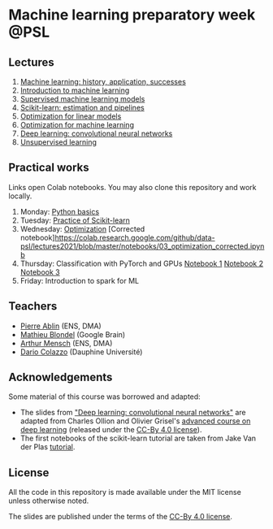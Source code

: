 # Machine learning preparatory week @PSL

## Lectures

  1. [Machine learning: history, application, successes](https://data-psl.github.io/lectures2021/slides/01_machine_learning_successes)
  2. [Introduction to machine learning](https://data-psl.github.io/lectures2021/slides/02_intro_to_machine_learning)
  3. [Supervised machine learning models](https://data-psl.github.io/lectures2021/slides/03_machine_learning_models/)
  4. [Scikit-learn: estimation and pipelines](https://data-psl.github.io/lectures2021/slides/04_scikit_learn/)
  5. [Optimization for linear models](https://data-psl.github.io/lectures2021/slides/05_optimization_linear_models/)
  6. [Optimization for machine learning](https://data-psl.github.io/lectures2021/slides/06_optimization_general/)
  7. [Deep learning: convolutional neural networks](https://data-psl.github.io/lectures2021/slides/07_deep_learning/)
  8. [Unsupervised learning](https://data-psl.github.io/lectures2021/slides/08_unsupervised_learning/)

## Practical works

Links open Colab notebooks. You may also clone this repository and work locally.

 1. Monday: [Python basics](https://colab.research.google.com/github/data-psl/lectures2021/blob/master/notebooks/01_python_basics.ipynb)
 2. Tuesday: [Practice of Scikit-learn](https://github.com/data-psl/lectures2021/tree/master/notebooks/02_sklearn)
 3. Wednesday: [Optimization](https://colab.research.google.com/github/data-psl/lectures2021/blob/master/notebooks/03_optimization.ipynb) [Corrected notebook]https://colab.research.google.com/github/data-psl/lectures2021/blob/master/notebooks/03_optimization_corrected.ipynb
 4. Thursday: Classification with PyTorch and GPUs [Notebook 1](https://colab.research.google.com/github/data-psl/lectures2021/blob/main/notebooks/04_pytorch/01_introduction_to_pytorch.ipynb) [Notebook 2](https://colab.research.google.com/github/data-psl/lectures2021/blob/main/notebooks/04_pytorch/02_simple_neural_network.ipynb) [Notebook 3](https://colab.research.google.com/github/data-psl/lectures2021/blob/main/notebooks/04_pytorch/03_convolutional_neural_network_mnist.ipynb)
 5. Friday: Introduction to spark for ML

## Teachers

 * [Pierre Ablin](https://pierreablin.com) (ENS, DMA)
 * [Mathieu Blondel](https://mblondel.org) (Google Brain)
 * [Arthur Mensch](https://amensch.fr) (ENS, DMA)
 * [Dario Colazzo](https://www.lamsade.dauphine.fr/~colazzo/) (Dauphine Université)


## Acknowledgements

Some material of this course was borrowed and adapted:
  * The slides from ["Deep learning: convolutional neural networks"](https://data-psl.github.io/lectures2021/slides/07_deep_learning/) are adapted from
  Charles Ollion and Olivier Grisel's [advanced course on deep learning](!https://github.com/m2dsupsdlclass/lectures-labs) (released under the
  [CC-By 4.0 license](https://creativecommons.org/licenses/by/4.0/legalcode)).
  * The first notebooks of the scikit-learn tutorial are taken from Jake Van der Plas [tutorial](https://github.com/jakevdp/sklearn_tutorial).

## License
All the code in this repository is made available under the MIT license unless otherwise noted.

The slides are published under the terms of the [CC-By 4.0 license](https://creativecommons.org/licenses/by/4.0/legalcode).
